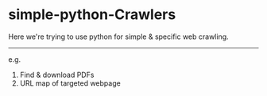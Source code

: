 # simple-python-Crawlers
Here we're trying to use python for simple & specific web crawling.

-----------------------------------------------------------------------
e.g. 
1) Find & download PDFs
2) URL map of targeted webpage
